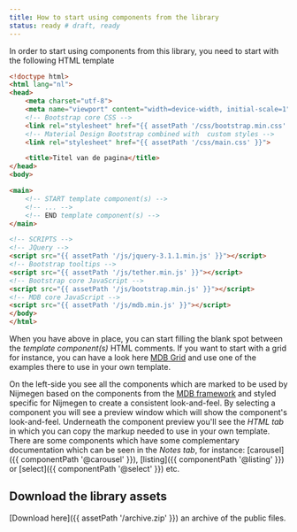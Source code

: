 ```yaml
---
title: How to start using components from the library
status: ready # draft, ready
---
```


In order to start using components from this library, you need to start with the following HTML template

```html
<!doctype html>
<html lang="nl">
<head>
    <meta charset="utf-8">
    <meta name="viewport" content="width=device-width, initial-scale=1">
    <!-- Bootstrap core CSS -->
    <link rel="stylesheet" href="{{ assetPath '/css/bootstrap.min.css' }}">
    <!-- Material Design Bootstrap combined with  custom styles -->
    <link rel="stylesheet" href="{{ assetPath '/css/main.css' }}">

    <title>Titel van de pagina</title>
</head>
<body>

<main>
    <!-- START template component(s) -->
    <!-- ... -->
    <!-- END template component(s) -->
</main>

<!-- SCRIPTS -->
<!-- JQuery -->
<script src="{{ assetPath '/js/jquery-3.1.1.min.js' }}"></script>
<!-- Bootstrap tooltips -->
<script src="{{ assetPath '/js/tether.min.js' }}"></script>
<!-- Bootstrap core JavaScript -->
<script src="{{ assetPath '/js/bootstrap.min.js' }}"></script>
<!-- MDB core JavaScript -->
<script src="{{ assetPath '/js/mdb.min.js' }}"></script>
</body>
</html>
```

When you have above in place, you can start filling the blank spot between the *template component(s)*
HTML comments.
If you want to start with a grid for instance, you can have a look here [MDB Grid](https://mdbootstrap.com/legacy/4.3.2/?page=css/layout) and use one of the examples there to use in your own template.

On the left-side you see all the components which are marked to be used by Nijmegen based on the 
components from the [MDB framework](https://mdbootstrap.com/legacy/4.3.2/) and styled specific for Nijmegen
to create a consistent look-and-feel.
By selecting a component you will see a preview window which will show the component's look-and-feel.
Underneath the component preview you'll see the *HTML tab* in which you can copy the markup needed
to use in your own template.
There are some components which have some complementary documentation which can be seen in the *Notes tab*, for instance: [carousel]({{ componentPath '@carousel' }}), [listing]({{ componentPath '@listing' }}) or [select]({{ componentPath '@select' }}) etc.

## Download the library assets

[Download here]({{ assetPath '/archive.zip' }}) an archive of the public files.
